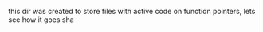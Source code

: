 this dir was created to store files with active code on function pointers, lets see how it goes sha
